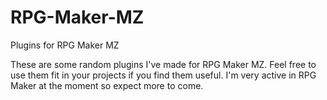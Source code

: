 # RPG-Maker-MZ
Plugins for RPG Maker MZ

These are some random plugins I've made for RPG Maker MZ. Feel free to use them fit in your projects if you find them useful.
I'm very active in RPG Maker at the moment so expect more to come.
